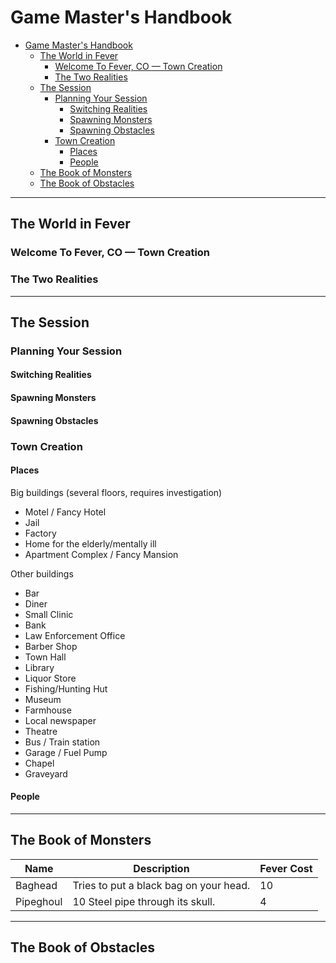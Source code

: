 # Game Master's Handbook

- [Game Master's Handbook](#game-masters-handbook)
  - [The World in Fever](#the-world-in-fever)
    - [Welcome To Fever, CO — Town Creation](#welcome-to-fever-co--town-creation)
    - [The Two Realities](#the-two-realities)
  - [The Session](#the-session)
    - [Planning Your Session](#planning-your-session)
      - [Switching Realities](#switching-realities)
      - [Spawning Monsters](#spawning-monsters)
      - [Spawning Obstacles](#spawning-obstacles)
    - [Town Creation](#town-creation)
      - [Places](#places)
      - [People](#people)
  - [The Book of Monsters](#the-book-of-monsters)
  - [The Book of Obstacles](#the-book-of-obstacles)

***

## The World in Fever

### Welcome To Fever, CO — Town Creation

### The Two Realities

***

## The Session

### Planning Your Session

#### Switching Realities

#### Spawning Monsters

#### Spawning Obstacles

### Town Creation

#### Places

Big buildings (several floors, requires investigation)

- Motel / Fancy Hotel
- Jail
- Factory
- Home for the elderly/mentally ill
- Apartment Complex / Fancy Mansion

Other buildings

- Bar
- Diner
- Small Clinic
- Bank
- Law Enforcement Office
- Barber Shop
- Town Hall
- Library
- Liquor Store
- Fishing/Hunting Hut
- Museum
- Farmhouse
- Local newspaper
- Theatre
- Bus / Train station
- Garage / Fuel Pump
- Chapel
- Graveyard

#### People

***

## The Book of Monsters

| Name      | Description                                                   | Fever Cost                     |
| --------- | ------------------------------------------------------------- | ------------------------------ |
| Baghead   | Tries to put a black bag on your head.                        | <i class="fas fa-burn"></i> 10 |
| Pipeghoul | <i class="far fa-heart"></i> 10 Steel pipe through its skull. | <i class="fas fa-burn"></i> 4  |


***

## The Book of Obstacles
